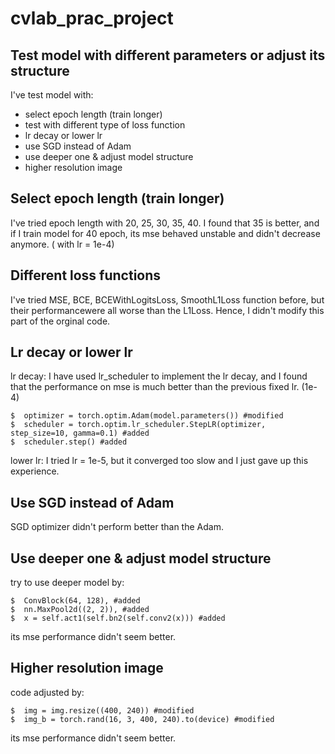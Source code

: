 # cvlab_prac_project
Test model with different parameters or adjust its structure
--------------------------------------------------------------------------


I've test model with:

*   select epoch length (train longer)
*   test with different type of loss function
*   lr decay or lower lr
*   use SGD instead of Adam
*   use deeper one & adjust model structure
*   higher resolution image

Select epoch length (train longer)
-------------------------------------------------------------------------

I've tried epoch length with 20, 25, 30, 35, 40. 
I found that 35 is better, and if I train model for 40 epoch,
its mse behaved unstable and didn't decrease anymore. ( with lr = 1e-4)


Different loss functions
-------------------------------------------------------------------------

I've tried MSE, BCE, BCEWithLogitsLoss, SmoothL1Loss function before,
but their performancewere all worse than the L1Loss. 
Hence, I didn't modify this part of the orginal code. 


Lr decay or lower lr
-------------------------------------------------------------------------

lr decay:
I have used lr_scheduler to implement the lr decay, and I found that
the performance on mse is much better than the previous fixed lr. (1e-4)

    $  optimizer = torch.optim.Adam(model.parameters()) #modified
    $  scheduler = torch.optim.lr_scheduler.StepLR(optimizer, step_size=10, gamma=0.1) #added
    $  scheduler.step() #added

lower lr:
I tried lr = 1e-5, but it converged too slow and I just gave up this experience.


Use SGD instead of Adam
------------------------------------------------------------------------

SGD optimizer didn't perform better than the Adam.


Use deeper one & adjust model structure
------------------------------------------------------------------------

try to use deeper model by:

    $  ConvBlock(64, 128), #added
    $  nn.MaxPool2d((2, 2)), #added
    $  x = self.act1(self.bn2(self.conv2(x))) #added

its mse performance didn't seem better.


Higher resolution image
------------------------------------------------------------------------

code adjusted by:

    $  img = img.resize((400, 240)) #modified
    $  img_b = torch.rand(16, 3, 400, 240).to(device) #modified 

its mse performance didn't seem better.
